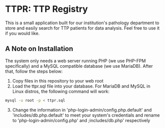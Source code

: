 # TTPR:  TTP Registry
This is a small application built for our institution's pathology department to store and easily search for TTP patients for data analysis.  Feel free to use it if you would like.

## A Note on Installation
The system only needs a web server running PHP (we use PHP-FPM specifically) and a MySQL compatible database (we use MariaDB).  After that, follow the steps below:

1. Copy files in this repository to your web root
2. Load the ttpr.sql file into your database.  For MariaDB and MySQL in Linux distros, the following command will work:

  ```bash
  mysql -u root -p < ttpr.sql
  ```

3. Change the information in 'php-login-admin/config.php.default' and 'includes/db.php.default' to meet your system's credentials and rename to 'php-login-admin/config.php' and ;includes/db.php' respectively
